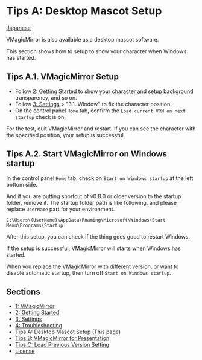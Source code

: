 
# Tips A: Desktop Mascot Setup

[Japanese](./tips_desktop_mascot.html)

VMagicMirror is also available as a desktop mascot software.

This section shows how to setup to show your character when Windows has started.

## Tips A.1. VMagicMirror Setup

* Follow [2: Getting Started](./en_get_started.html) to show your character and setup background transparency, and so on.
* Follow [3: Settings](./en_about_settings.html) > "3.1. Window" to fix the character position.
* On the control panel `Home` tab, confirm the `Load current VRM on next startup` check is on.

For the test, quit VMagicMirror and restart. If you can see the character with the specified position, your setup is successful.


## Tips A.2. Start VMagicMirror on Windows startup

In the control panel `Home` tab, check on `Start on Windows startup` at the left bottom side.

And if you are putting shortcut of v0.8.0 or older version to the startup folder, remove it. The startup folder path is like following, and please replace `UserName` part for your environment.

`C:\Users\(UserName)\AppData\Roaming\Microsoft\Windows\Start Menu\Programs\Startup`

After this setup, you can check if the thing goes good to restart Windows.

If the setup is successful, VMagicMirror will starts when Windows has started.

When you replace the VMagicMirror with different version, or want to disable automatic startup, then turn off `Start on Windows startup`.


## Sections

* [1: VMagicMirror](./en_index.html)
* [2: Getting Started](./en_get_started.html)
* [3: Settings](./en_about_settings.html)
* [4: Troubleshooting](./en_troubleshooting.html)
* Tips A: Desktop Mascot Setup (This page)
* [Tips B: VMagicMirror for Presentation](./en_tips_presentation.html)
* [Tips C: Load Previous Version Setting](./en_tips_load_prev_setting.html)
* [License](./en_about_license.html)
